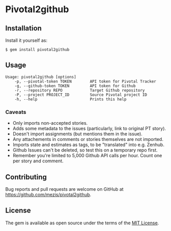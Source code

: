 # Pivotal2github


## Installation

Install it yourself as:

    $ gem install pivotal2github

## Usage

```
Usage: pivotal2github [options]
    -p, --pivotal-token TOKEN        API token for Pivotal Tracker
    -g, --github-token TOKEN         API token for Github
    -r, --repository REPO            Target Github repository
    -P, --project PROJECT_ID         Source Pivotal project ID
    -h, --help                       Prints this help
```

### Caveats

- Only imports non-accepted stories.
- Adds some metadata to the issues (particularly, link to original PT story).
- Doesn't import assignments (but mentions them in the issue).
- Any attachements in comments or stories themselves are not imported.
- Imports state and estimates as tags, to be "translated" into e.g. Zenhub.
- Github Issues can't be deleted, so test this on a temporary repo first.
- Remember you're limited to 5,000 Github API calls per hour. Count one per story and comment.

## Contributing

Bug reports and pull requests are welcome on GitHub at https://github.com/mezis/pivotal2github.


## License

The gem is available as open source under the terms of the [MIT License](http://opensource.org/licenses/MIT).

